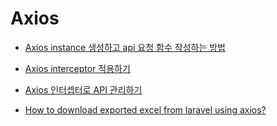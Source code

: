 # Axios

- [Axios instance 생성하고 api 요청 함수 작성하는 방법](https://pinokio0702.tistory.com/373)

- [Axios interceptor 적용하기](https://velog.io/@subanggu/axios-interceptor-%EC%A0%81%EC%9A%A9%ED%95%98%EA%B8%B0)

- [Axios 인터셉터로 API 관리하기](https://velog.io/@skyepodium/axios-%EC%9D%B8%ED%84%B0%EC%85%89%ED%84%B0%EB%A1%9C-API-%EA%B4%80%EB%A6%AC%ED%95%98%EA%B8%B0)

- [How to download exported excel from laravel using axios?](https://stackoverflow.com/questions/67881860/how-to-download-exported-excel-from-laravel-using-axios)
